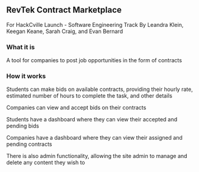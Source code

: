 
## RevTek Contract Marketplace

For HackCville Launch - Software Engineering Track
By Leandra Klein, Keegan Keane, Sarah Craig, and Evan Bernard

### What it is

A tool for companies to post job opportunities in the form of contracts


### How it works
Students can make bids on available contracts, providing their hourly rate, estimated number of hours to complete the task, and other details

Companies can view and accept bids on their contracts

Students have a dashboard where they can view their accepted and pending bids

Companies have a dashboard where they can view their assigned and pending contracts

There is also admin functionality, allowing the site admin to manage and delete any content they wish to
